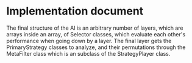 # Implementation document

The final structure of the AI is an arbitrary number of layers, which are arrays inside an array, of Selector classes, which evaluate each other's performance when going down by a layer. The final layer gets the PrimaryStrategy classes to analyze, and their permutations through the MetaFilter class which is an subclass of the StrategyPlayer class.